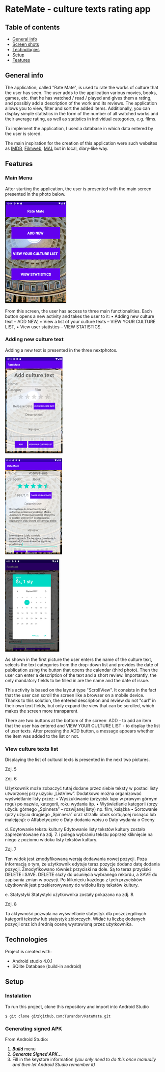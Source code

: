 # RateMate - culture texts rating app



## Table of contents
* [General info](#general-info)
* [Screen shots](#screen-schots)
* [Technologies](#technologies)
* [Setup](#setup)
* [Features](#features)

## General info

The application, called "Rate Mate", is used to rate the works of culture that the user has seen. The user adds to the application various movies, books, games, etc. that he has watched / read / played and gives them a rating, and possibly add a description of the work and its reviews. The application allows you to view, filter and sort the added items. Additionally, you can display simple statistics in the form of the number of all watched works and their average rating, as well as statistics in individual categories, e.g. films.
	
To implement the application, I used a database in which data entered by the user is stored.

The main inspiration for the creation of this application were such websites as [IMDB](https://www.imdb.com/), [Filmweb](https://www.filmweb.pl/), [MAL](https://myanimelist.net/) but in local, diary-like way.

## Features
### Main Menu
After starting the application, the user is presented with the main screen presented in the photo below.

![Main menu](./images/MainManu.png)

From this screen, the user has access to three main functionalities. Each button opens a new activity and takes the user to it:
•	Adding new culture text – ADD NEW,
•	View a list of your culture texts – VIEW YOUR CULTURE LIST,
•	View user statistics – VIEW STATISTICS.

### Adding new culture text
Adding a new text is presented in the three nextphotos.

![Add culture text](./images/AddCultureText.png)
  
![Add culture text - filled](./images/AddCultureTextFilled.png)

![Date Picker](./images/DatePicker.png)

As shown in the first picture the user enters the name of the culture text, selects the text categories from the drop-down list and provides the date of publication using the button that opens the calendar (third photo). Then the user can enter a description of the text and a short review. Importantly, the only mandatory fields to be filled in are the name and the date of issue.

This activity is based on the layout type "ScrollView". It consists in the fact that the user can scroll the screen like a browser on a mobile device. Thanks to this solution, the entered description and review do not "curl" in their own text fields, but only expand the view that can be scrolled, which makes the screen more transparent.

There are two buttons at the bottom of the screen: ADD - to add an item that the user has entered and VIEW YOUR CULTURE LIST - to display the list of user texts. After pressing the ADD button, a message appears whether the item was added to the list or not.


### View culture texts list
Displaying the list of cultural texts is presented in the next two pictures.

Zdj. 5

Zdj. 6

Użytkownik może zobaczyć tutaj dodane przez siebie teksty w postaci listy utworzonej przy użyciu „ListView”. Dodatkowo można organizować wyświetlanie listy przez:
•	Wyszukiwanie (przycisk lupy w prawym górnym rogu) po nazwie, kategorii, roku wydania itp.
•	Wyświetlanie kategorii (przy użyciu górnego „Spinnera” – rozwijanej listy) np. film, książka
•	Sortowanie (przy użyciu drugiego „Spinnera” oraz strzałki obok sortującej rosnąco lub malejącą):
o	Alfabetycznie
o	Daty dodania wpisu
o	Daty wydania
o	Oceny

d.	Edytowanie tekstu kultury
Edytowanie listy tekstów kultury zostało zaprezentowane na zdj. 7. i polega wybraniu tekstu poprzez kliknięcie na niego z poziomu widoku listy tekstów kultury.

Zdj. 7

Ten widok jest zmodyfikowaną wersją dodawania nowej pozycji. Poza informacją o tym, że użytkownik edytuje teraz pozycje dodano datę dodania pozycji. Zmodyfikowano również przyciski na dole. Są to teraz przyciski DELETE i SAVE. DELETE służy do usunięcia wybranego rekordu, a SAVE do zapisania zmian w pozycji. Po kliknięciu każdego z tych przycisków użytkownik jest przekierowywany do widoku listy tekstów kultury. 

e.	Statystyki
Statystyki użytkownika zostały pokazana na zdj. 8.
 
Zdj. 8

Ta aktywność pozwala na wyświetlanie statystyk dla poszczególnych kategorii tekstów lub statystyk zbiorczych. Widać tu liczbę dodanych pozycji oraz ich średnią ocenę wystawioną przez użytkownika.

## Technologies
Project is created with:
* Android studio 4.0.1
* SQlite Database (build-in android)

## Setup
### Instalation
To run this project, clone this repository and import into Android Studio
```
$ git clone git@github.com:Turandor/RateMate.git
```
### Generating signed APK
From Android Studio:
1. ***Build*** menu
2. ***Generate Signed APK...***
3. Fill in the keystore information *(you only need to do this once manually and then let Android Studio remember it)*


